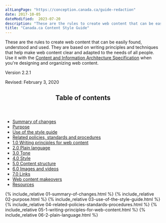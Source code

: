 ```yaml
---
altLangPage: "https://conception.canada.ca/guide-redaction"
date: 2017-10-05
dateModified:  2023-07-20
description: "These are the rules to create web content that can be easily found, understood and used."
title: "Canada.ca Content Style Guide"
---
```

<p>These are the rules to create web content that can be easily found, understood and used. They are based on writing principles and techniques that help make web content clear and adapted to the needs of all people. Use it with the <a href="{{ site.url }}/architecture/canada-content-information-architecture-specification.html">Content and Information Architecture Specification</a> when you're designing and organizing web content.</p>
<p>Version 2.2.1</p>
<p>Revised: February 3, 2020</p>
<section>
  <div class="panel panel-default">
    <header class="panel-heading">
      <h2 class="panel-title">Table of contents</h2>
    </header>
    <div class="panel-body">
      <ul>
        <li><a href="#sg-toc1">Summary of changes</a></li>
        <li><a href="#sg-toc2">Purpose</a></li>
        <li><a href="#sg-toc3">Use of the style guide</a></li>
        <li><a href="#sg-toc4">Related policies, standards and procedures</a></li>
        <li><a href="#sg-toc5">1.0 Writing principles for web content</a></li>
        <li><a href="#sg-toc6">2.0 Plain language</a></li>
        <li><a href="#sg-toc7">3.0 Tone</a></li>
        <li><a href="#sg-toc8">4.0 Style</a></li>
        <li><a href="#sg-toc9">5.0 Content structure</a></li>
        <li><a href="#sg-toc10">6.0 Images and videos</a></li>
        <li><a href="#sg-toc11">7.0 Links</a></li>
        <li><a href="#sg-toc12">Web content makeovers</a></li>
        <li><a href="#sg-toc13">Resources</a></li>
      </ul>
    </div>
  </div>
</section>
{% include_relative 01-summary-of-changes.html %}
{% include_relative 02-purpose.html %}
{% include_relative 03-use-of-the-style-guide.html %}
{% include_relative 04-related-policies-standards-procedures.html %}
{% include_relative 05-1-writing-principles-for-web-content.html %}
{% include_relative 06-2-plain-language.html %}
